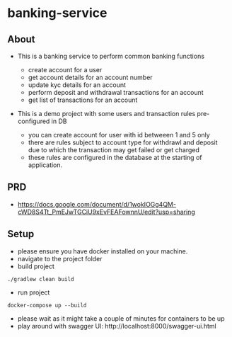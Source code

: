 # banking-service

## About
- This is a banking service to perform common banking functions
    - create account for a user
    - get account details for an account number
    - update kyc details for an account
    - perform deposit and withdrawal transactions for an account
    - get list of transactions for an account

- This is a demo project with some users and transaction rules pre-configured in DB
    - you can create account for user with id betweeen 1 and 5 only
    - there are rules subject to account type for withdrawl and deposit due to which the transaction may get failed or get charged
    - these rules are configured in the database at the starting of application.

## PRD
- https://docs.google.com/document/d/1wokIOGg4QM-cWD8S4Tt_PmEJwTGCiU9xEvFEAFownnU/edit?usp=sharing

## Setup
- please ensure you have docker installed on your machine.
- navigate to the project folder
- build project 
```
./gradlew clean build 
```
- run project 
```
docker-compose up --build 
```
- please wait as it might take a couple of minutes for containers to be up
- play around with swagger UI: http://localhost:8000/swagger-ui.html 
